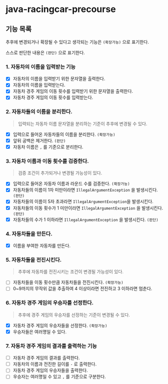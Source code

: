 # java-racingcar-precourse

## 기능 목록

추후에 변경되거나 확장될 수 있다고 생각되는 기능은 `(확장가능)` 으로 표기한다.

스스로 판단한 내용은 `(판단)` 으로 표기한다.

### 1. 자동차의 이름을 입력받는 기능

- [x]  자동차의 이름을 입력받기 위한 문자열을 출력한다.
- [x]  자동차의 이름을 입력받는다.
- [x]  자동차 경주 게임의 이동 횟수를 입력받기 위한 문자열을 출력한다.
- [x]  자동차 경주 게임의 이동 횟수를 입력받는다.

### 2. 자동차들의 이름을 분리한다.

> 입력되는 자동차 이름 문자열을 분리하는 기준이 추후에 변경될 수 있다.
>
- [x]  입력으로 들어온 자동차들의 이름을 분리한다. `(확장가능)`
  - [x]  앞뒤 공백은 제거한다. `(판단)`
  - [x]  자동차 이름은 `,` 를 기준으로 분리한다.

### 3. 자동차 이름과 이동 횟수를 검증한다.

> 검증 조건이 추가되거나 변경될 가능성이 있다.
>
- [x]  입력으로 들어온 자동차 이름과 라운드 수를 검증한다. `(확장가능)`
  - [x]  자동차들의 이름이 1자 미만이라면 `IllegalArgumentException` 을 발생시킨다. `(판단)`
  - [x]  자동차들의 이름이 5자 초과라면 `IllegalArgumentException`을 발생시킨다.
  - [x]  자동차들의 이동 횟수가 1 미만이라면 `IllegalArgumentException` 을 발생시킨다. `(판단)`
  - [x]  자동차들의 수가 1 이하라면 `IllegalArgumentException` 을 발생시킨다. `(판단)`

### 4. 자동차들을 만든다.

- [x]  이름을 부여한 자동차를 만든다.

### 5. 자동차들을 전진시킨다.

> 추후에 자동차를 전진시키는 조건이 변경될 가능성이 있다.
>
- [ ]  자동차들을 이동 횟수만큼 자동차들을 전진시킨다. `(확장가능)`
  - [ ]  0~9까지의 무작위 값을 추출하여 4 이상이라면 전진하고 3 이하라면 멈춘다.

### 6. 자동차 경주 게임의 우승자를 선정한다.

> 추후에 경주 게임의 우승자를 선정하는 기준이 변경될 수 있다.
>
- [x]  자동차 경주 게임의 우승자들을 선정한다. `(확장가능)`
  - [x]  우승자들은 여러명일 수 있다.

### 7. 자동차 경주 게임의 결과를 출력하는 기능

- [ ]  자동차 경주 게임의 결과를 출력한다.
  - [ ]  자동차의 이름과 전진한 길이를 `-` 로 출력한다.
- [ ]  자동차 경주 게임의 우승자들을 출력한다.
  - [ ]  우승자는 여러명일 수 있고 `,` 를 기준으로 구분한다.